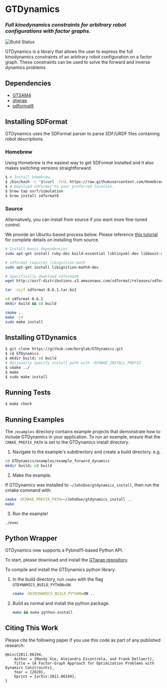 # GTDynamics

### *Full kinodynamics constraints for arbitrary robot configurations with factor graphs.*
<!-- =================================================== -->

![Build Status](https://travis-ci.com/Alescontrela/GTDynamics.svg?token=V6isP7NT7qX4qsBuX1sY&branch=master)

GTDynamics is a library that allows the user to express the full kinodynamics constraints of an arbitrary robot configuration on a factor graph. These constraints can be used to solve the forward and inverse dynamics problems.

## Dependencies

* [GTSAM4](https://github.com/borglab/gtsam)
* [gtwrap](https://github.com/borglab/wrap)
* [sdformat8](https://github.com/osrf/sdformat)

## Installing SDFormat

GTDynamics uses the SDFormat parser to parse SDF/URDF files containing robot descriptions.

### Homebrew

Using Homebrew is the easiest way to get SDFormat installed and it also makes switching versions straightforward.

```sh
$ # Install homebrew.
$ /bin/bash -c "$(curl -fsSL https://raw.githubusercontent.com/Homebrew/install/HEAD/install.sh)"
$ # Download sdformat to your preferred location.
$ brew tap osrf/simulation
$ brew install sdformat8
```

### Source

Alternatively, you can install from source if you want more fine-tuned control.

We provide an Ubuntu-based process below. Please reference [this tutorial](http://gazebosim.org/tutorials?tut=install_dependencies_from_source) for complete details on installing from source.


```sh
# Install basic dependencies
sudo apt-get install ruby-dev build-essential libtinyxml-dev libboost-all-dev cmake pkg-config

# sdformat requires libignition-math
sudo apt-get install libignition-math4-dev

# Specifically download sdformat8
wget http://osrf-distributions.s3.amazonaws.com/sdformat/releases/sdformat-8.6.1.tar.bz2

tar -xvjf sdformat-8.6.1.tar.bz2

cd sdformat-8.6.1
mkdir build && cd build

cmake ..
make -j4
sudo make install
```

## Installing GTDynamics
```sh
$ git clone https://github.com/borglab/GTDynamics.git
$ cd GTDynamics
$ mkdir build; cd build
# Optionally specify install path with -DCMAKE_INSTALL_PREFIX
$ cmake ../
$ make
$ sudo make install
```

## Running Tests

```sh
$ make check
```

## Running Examples

The `/examples` directory contains example projects that demonstrate how to include GTDynamics in your application. To run an example, ensure that the `CMAKE_PREFIX_PATH` is set to the GTDynamics install directory.

1. Navigate to the example's subdirectory and create a build directory. e.g.
```sh
cd GTDynamics/examples/example_forward_dynamics
mkdir build; cd build
```

2. Make the example.

If GTDynamics was installed to `~/JohnDoe/gtdynamics_install`, then run the cmake command with:

```sh
cmake -DCMAKE_PREFIX_PATH=~/JohnDoe/gtdynamics_install ..
make
```

3. Run the example!
```sh
./exec
```

## Python Wrapper

GTDynamics now supports a Pybind11-based Python API.

To start, please download and install the [GTwrap repository](https://github.com/borglab/wrap).

To compile and install the GTDynamics python library:

1. In the build directory, run `cmake` with the flag `GTDYNAMICS_BUILD_PYTHON=ON`.

    ```sh
    cmake -DGTDYNAMICS_BUILD_PYTHON=ON ..
    ```

2. Build as normal and install the python package.

    ```sh
    make && make python-install
    ```

## Citing This Work

Please cite the following paper if you use this code as part of any published research:

```
@misc{2011.06194,
    Author = {Mandy Xie, Alejandro Escontrela, and Frank Dellaert},
    Title = {A Factor-Graph Approach for Optimization Problems with Dynamics Constraints},
    Year = {2020},
    Eprint = {arXiv:2011.06194},
}
```

